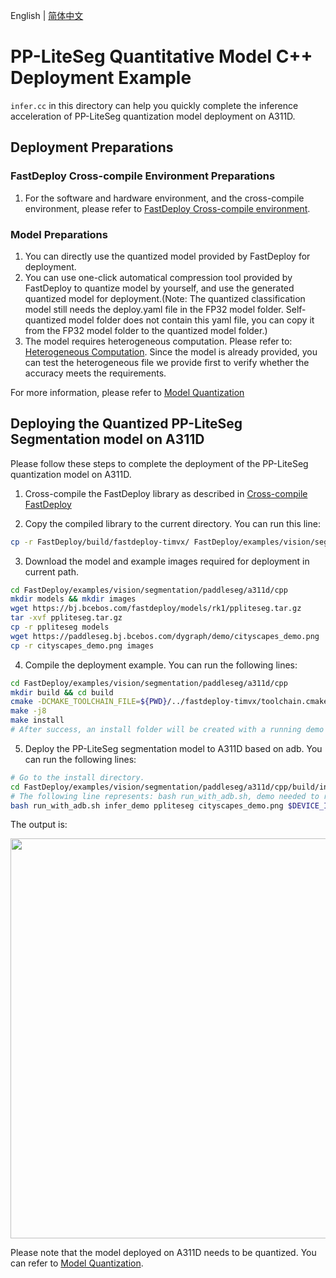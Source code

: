 English | [简体中文](README_CN.md)
# PP-LiteSeg Quantitative Model C++ Deployment Example

`infer.cc` in this directory can help you quickly complete the inference acceleration of PP-LiteSeg quantization model deployment on A311D.

## Deployment Preparations
### FastDeploy Cross-compile Environment Preparations
1. For the software and hardware environment, and the cross-compile environment, please refer to [FastDeploy Cross-compile environment](../../../../../../docs/en/build_and_install/a311d.md#Cross-compilation-environment-construction).  

### Model Preparations
1. You can directly use the quantized model provided by FastDeploy for deployment.
2. You can use one-click automatical compression tool provided by FastDeploy to quantize model by yourself, and use the generated quantized model for deployment.(Note: The quantized classification model still needs the deploy.yaml file in the FP32 model folder. Self-quantized model folder does not contain this yaml file, you can copy it from the FP32 model folder to the quantized model folder.)
3. The model requires heterogeneous computation. Please refer to: [Heterogeneous Computation](./../../../../../../docs/en/faq/heterogeneous_computing_on_timvx_npu.md). Since the model is already provided, you can test the heterogeneous file we provide first to verify whether the accuracy meets the requirements.

For more information, please refer to [Model Quantization](../../quantize/README.md)

## Deploying the Quantized PP-LiteSeg Segmentation model on A311D
Please follow these steps to complete the deployment of the PP-LiteSeg quantization model on A311D.
1. Cross-compile the FastDeploy library as described in [Cross-compile  FastDeploy](../../../../../../docs/en/build_and_install/a311d.md#FastDeploy-cross-compilation-library-compilation-based-on-Paddle-Lite)

2. Copy the compiled library to the current directory. You can run this line:
```bash
cp -r FastDeploy/build/fastdeploy-timvx/ FastDeploy/examples/vision/segmentation/paddleseg/a311d/cpp
```

3. Download the model and example images required for deployment in current path.
```bash
cd FastDeploy/examples/vision/segmentation/paddleseg/a311d/cpp
mkdir models && mkdir images
wget https://bj.bcebos.com/fastdeploy/models/rk1/ppliteseg.tar.gz
tar -xvf ppliteseg.tar.gz
cp -r ppliteseg models
wget https://paddleseg.bj.bcebos.com/dygraph/demo/cityscapes_demo.png
cp -r cityscapes_demo.png images
```

4. Compile the deployment example. You can run the following lines:
```bash
cd FastDeploy/examples/vision/segmentation/paddleseg/a311d/cpp
mkdir build && cd build
cmake -DCMAKE_TOOLCHAIN_FILE=${PWD}/../fastdeploy-timvx/toolchain.cmake -DFASTDEPLOY_INSTALL_DIR=${PWD}/../fastdeploy-timvx -DTARGET_ABI=arm64 ..
make -j8
make install
# After success, an install folder will be created with a running demo and libraries required for deployment.
```

5. Deploy the PP-LiteSeg segmentation model to A311D based on adb. You can run the following lines:
```bash
# Go to the install directory.
cd FastDeploy/examples/vision/segmentation/paddleseg/a311d/cpp/build/install/
# The following line represents: bash run_with_adb.sh, demo needed to run, model path, image path, DEVICE ID.
bash run_with_adb.sh infer_demo ppliteseg cityscapes_demo.png $DEVICE_ID
```

The output is:

<img width="640" src="https://user-images.githubusercontent.com/30516196/205544166-9b2719ff-ed82-4908-b90a-095de47392e1.png">

Please note that the model deployed on A311D needs to be quantized. You can refer to [Model Quantization](../../../../../../docs/en/quantize.md).
